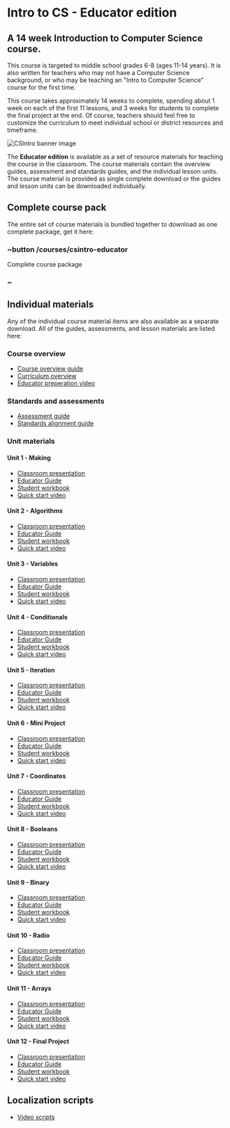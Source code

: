 # Intro to CS - Educator edition

## A 14 week Introduction to Computer Science course.

This course is targeted to middle school grades 6-8 (ages 11-14 years).  It is also written for teachers who may not have a Computer Science background, or who may be teaching an "Intro to Computer Science" course for the first time.

This course takes approximately 14 weeks to complete, spending about 1 week on each of the first 11 lessons, and 3 weeks for students to complete the final project at the end.  Of course, teachers should feel free to customize the curriculum to meet individual school or district resources and timeframe.

![CSIntro banner image](/static/courses/csintro-educator/csintro-educator.jpg)

The **Educator edition** is available as a set of resource materials for teaching the course in the classroom. The course materials contain the overview guides, assessment and standards guides, and the individual lesson units. The course material is provided as single complete download or the guides and lesson units can be downloaded individually.

## Complete course pack

The entire set of course materials is bundled together to download as one complete package, get it here:

### ~button /courses/csintro-educator

Complete course package

### ~

## Individual materials

Any of the individual course material items are also available as a separate download. All of the guides, assessments, and lesson materials are listed here:

### Course overview

* [Course overview guide](https://onedrive.live.com/view.aspx?cid=cd2e5904969cf22d&page=view&resid=CD2E5904969CF22D!219&parId=CD2E5904969CF22D!214&authkey=!AI5-TNis0k4nZFo&app=Word)
* [Curriculum overview](https://onedrive.live.com/view.aspx?cid=cd2e5904969cf22d&page=view&resid=CD2E5904969CF22D!218&parId=CD2E5904969CF22D!214&authkey=!AI5-TNis0k4nZFo&app=Word)
* [Educator preperation video](https://onedrive.live.com/?authkey=%21AI5%2DTNis0k4nZFo&cid=CD2E5904969CF22D&id=CD2E5904969CF22D%21220&parId=CD2E5904969CF22D%21214&o=OneUp)

### Standards and assessments

* [Assessment guide](https://onedrive.live.com/view.aspx?cid=cd2e5904969cf22d&page=view&resid=CD2E5904969CF22D!221&parId=CD2E5904969CF22D!215&authkey=!AI5-TNis0k4nZFo&app=Word)
* [Standards alignment guide](https://onedrive.live.com/view.aspx?cid=cd2e5904969cf22d&page=view&resid=CD2E5904969CF22D!222&parId=CD2E5904969CF22D!215&authkey=!AI5-TNis0k4nZFo&app=Word)

### Unit materials

#### Unit 1 - Making

* [Classroom presentation](https://onedrive.live.com/view.aspx?cid=cd2e5904969cf22d&page=view&resid=CD2E5904969CF22D!250&parId=CD2E5904969CF22D!236&authkey=!AI5-TNis0k4nZFo&app=PowerPoint)
* [Educator Guide](https://onedrive.live.com/view.aspx?cid=cd2e5904969cf22d&page=view&resid=CD2E5904969CF22D!248&parId=CD2E5904969CF22D!236&authkey=!AI5-TNis0k4nZFo&app=Word)
* [Student workbook](https://onedrive.live.com/view.aspx?cid=cd2e5904969cf22d&page=view&resid=CD2E5904969CF22D!249&parId=CD2E5904969CF22D!236&authkey=!AI5-TNis0k4nZFo&app=Word)
* [Quick start video](https://onedrive.live.com/?authkey=%21AI5%2DTNis0k4nZFo&cid=CD2E5904969CF22D&id=CD2E5904969CF22D%21251&parId=CD2E5904969CF22D%21236&o=OneUp)

#### Unit 2 - Algorithms

* [Classroom presentation](https://onedrive.live.com/view.aspx?cid=cd2e5904969cf22d&page=view&resid=CD2E5904969CF22D!254&parId=CD2E5904969CF22D!237&authkey=!AI5-TNis0k4nZFo&app=PowerPoint)
* [Educator Guide](https://onedrive.live.com/view.aspx?cid=cd2e5904969cf22d&page=view&resid=CD2E5904969CF22D!252&parId=CD2E5904969CF22D!237&authkey=!AI5-TNis0k4nZFo&app=Word)
* [Student workbook](https://onedrive.live.com/view.aspx?cid=cd2e5904969cf22d&page=view&resid=CD2E5904969CF22D!253&parId=CD2E5904969CF22D!237&authkey=!AI5-TNis0k4nZFo&app=Word)
* [Quick start video](https://onedrive.live.com/?authkey=%21AI5%2DTNis0k4nZFo&cid=CD2E5904969CF22D&id=CD2E5904969CF22D%21255&parId=CD2E5904969CF22D%21237&o=OneUp)

#### Unit 3 - Variables

* [Classroom presentation](https://onedrive.live.com/view.aspx?cid=cd2e5904969cf22d&page=view&resid=CD2E5904969CF22D!258&parId=CD2E5904969CF22D!238&authkey=!AI5-TNis0k4nZFo&app=PowerPoint)
* [Educator Guide](https://onedrive.live.com/view.aspx?cid=cd2e5904969cf22d&page=view&resid=CD2E5904969CF22D!256&parId=CD2E5904969CF22D!238&authkey=!AI5-TNis0k4nZFo&app=Word)
* [Student workbook](https://onedrive.live.com/view.aspx?cid=cd2e5904969cf22d&page=view&resid=CD2E5904969CF22D!257&parId=CD2E5904969CF22D!238&authkey=!AI5-TNis0k4nZFo&app=Word)
* [Quick start video](https://onedrive.live.com/?authkey=%21AI5%2DTNis0k4nZFo&cid=CD2E5904969CF22D&id=CD2E5904969CF22D%21259&parId=CD2E5904969CF22D%21238&o=OneUp)

#### Unit 4 - Conditionals

* [Classroom presentation](https://onedrive.live.com/view.aspx?cid=cd2e5904969cf22d&page=view&resid=CD2E5904969CF22D!262&parId=CD2E5904969CF22D!239&authkey=!AI5-TNis0k4nZFo&app=PowerPoint)
* [Educator Guide](https://onedrive.live.com/view.aspx?cid=cd2e5904969cf22d&page=view&resid=CD2E5904969CF22D!260&parId=CD2E5904969CF22D!239&authkey=!AI5-TNis0k4nZFo&app=Word)
* [Student workbook](https://onedrive.live.com/view.aspx?cid=cd2e5904969cf22d&page=view&resid=CD2E5904969CF22D!261&parId=CD2E5904969CF22D!239&authkey=!AI5-TNis0k4nZFo&app=Word)
* [Quick start video](https://onedrive.live.com/?authkey=%21AI5%2DTNis0k4nZFo&cid=CD2E5904969CF22D&id=CD2E5904969CF22D%21263&parId=CD2E5904969CF22D%21239&o=OneUp)

#### Unit 5 - Iteration

* [Classroom presentation](https://onedrive.live.com/view.aspx?cid=cd2e5904969cf22d&page=view&resid=CD2E5904969CF22D!266&parId=CD2E5904969CF22D!240&authkey=!AI5-TNis0k4nZFo&app=PowerPoint)
* [Educator Guide](https://onedrive.live.com/view.aspx?cid=cd2e5904969cf22d&page=view&resid=CD2E5904969CF22D!264&parId=CD2E5904969CF22D!240&authkey=!AI5-TNis0k4nZFo&app=Word)
* [Student workbook](https://onedrive.live.com/view.aspx?cid=cd2e5904969cf22d&page=view&resid=CD2E5904969CF22D!265&parId=CD2E5904969CF22D!240&authkey=!AI5-TNis0k4nZFo&app=Word)
* [Quick start video](https://onedrive.live.com/?authkey=%21AI5%2DTNis0k4nZFo&cid=CD2E5904969CF22D&id=CD2E5904969CF22D%21267&parId=CD2E5904969CF22D%21240&o=OneUp)

#### Unit 6 - Mini Project

* [Classroom presentation](https://onedrive.live.com/view.aspx?cid=cd2e5904969cf22d&page=view&resid=CD2E5904969CF22D!270&parId=CD2E5904969CF22D!241&authkey=!AI5-TNis0k4nZFo&app=PowerPoint)
* [Educator Guide](https://onedrive.live.com/view.aspx?cid=cd2e5904969cf22d&page=view&resid=CD2E5904969CF22D!268&parId=CD2E5904969CF22D!241&authkey=!AI5-TNis0k4nZFo&app=Word)
* [Student workbook](https://onedrive.live.com/view.aspx?cid=cd2e5904969cf22d&page=view&resid=CD2E5904969CF22D!269&parId=CD2E5904969CF22D!241&authkey=!AI5-TNis0k4nZFo&app=Word)
* [Quick start video](https://onedrive.live.com/?authkey=%21AI5%2DTNis0k4nZFo&cid=CD2E5904969CF22D&id=CD2E5904969CF22D%21271&parId=CD2E5904969CF22D%21241&o=OneUp)

#### Unit 7 - Coordinates

* [Classroom presentation](https://onedrive.live.com/view.aspx?cid=cd2e5904969cf22d&page=view&resid=CD2E5904969CF22D!274&parId=CD2E5904969CF22D!242&authkey=!AI5-TNis0k4nZFo&app=PowerPoint)
* [Educator Guide](https://onedrive.live.com/view.aspx?cid=cd2e5904969cf22d&page=view&resid=CD2E5904969CF22D!272&parId=CD2E5904969CF22D!242&authkey=!AI5-TNis0k4nZFo&app=Word)
* [Student workbook](https://onedrive.live.com/view.aspx?cid=cd2e5904969cf22d&page=view&resid=CD2E5904969CF22D!273&parId=CD2E5904969CF22D!242&authkey=!AI5-TNis0k4nZFo&app=Word)
* [Quick start video](https://onedrive.live.com/?authkey=%21AI5%2DTNis0k4nZFo&cid=CD2E5904969CF22D&id=CD2E5904969CF22D%21275&parId=CD2E5904969CF22D%21242&o=OneUp)

#### Unit 8 - Booleans

* [Classroom presentation](https://onedrive.live.com/view.aspx?cid=cd2e5904969cf22d&page=view&resid=CD2E5904969CF22D!278&parId=CD2E5904969CF22D!243&authkey=!AI5-TNis0k4nZFo&app=PowerPoint)
* [Educator Guide](https://onedrive.live.com/view.aspx?cid=cd2e5904969cf22d&page=view&resid=CD2E5904969CF22D!276&parId=CD2E5904969CF22D!243&authkey=!AI5-TNis0k4nZFo&app=Word)
* [Student workbook](https://onedrive.live.com/view.aspx?cid=cd2e5904969cf22d&page=view&resid=CD2E5904969CF22D!277&parId=CD2E5904969CF22D!243&authkey=!AI5-TNis0k4nZFo&app=Word)
* [Quick start video](https://onedrive.live.com/?authkey=%21AI5%2DTNis0k4nZFo&cid=CD2E5904969CF22D&id=CD2E5904969CF22D%21279&parId=CD2E5904969CF22D%21243&o=OneUp)

#### Unit 9 - Binary

* [Classroom presentation](https://onedrive.live.com/view.aspx?cid=cd2e5904969cf22d&page=view&resid=CD2E5904969CF22D!282&parId=CD2E5904969CF22D!244&authkey=!AI5-TNis0k4nZFo&app=PowerPoint)
* [Educator Guide](https://onedrive.live.com/view.aspx?cid=cd2e5904969cf22d&page=view&resid=CD2E5904969CF22D!280&parId=CD2E5904969CF22D!244&authkey=!AI5-TNis0k4nZFo&app=Word)
* [Student workbook](https://onedrive.live.com/view.aspx?cid=cd2e5904969cf22d&page=view&resid=CD2E5904969CF22D!281&parId=CD2E5904969CF22D!244&authkey=!AI5-TNis0k4nZFo&app=Word)
* [Quick start video](https://onedrive.live.com/?authkey=%21AI5%2DTNis0k4nZFo&cid=CD2E5904969CF22D&id=CD2E5904969CF22D%21283&parId=CD2E5904969CF22D%21244&o=OneUp)

#### Unit 10 - Radio

* [Classroom presentation](https://onedrive.live.com/view.aspx?cid=cd2e5904969cf22d&page=view&resid=CD2E5904969CF22D!286&parId=CD2E5904969CF22D!245&authkey=!AI5-TNis0k4nZFo&app=PowerPoint)
* [Educator Guide](https://onedrive.live.com/view.aspx?cid=cd2e5904969cf22d&page=view&resid=CD2E5904969CF22D!284&parId=CD2E5904969CF22D!245&authkey=!AI5-TNis0k4nZFo&app=Word)
* [Student workbook](https://onedrive.live.com/view.aspx?cid=cd2e5904969cf22d&page=view&resid=CD2E5904969CF22D!285&parId=CD2E5904969CF22D!245&authkey=!AI5-TNis0k4nZFo&app=Word)
* [Quick start video](https://onedrive.live.com/?authkey=%21AI5%2DTNis0k4nZFo&cid=CD2E5904969CF22D&id=CD2E5904969CF22D%21287&parId=CD2E5904969CF22D%21245&o=OneUp)

#### Unit 11 - Arrays

* [Classroom presentation](https://onedrive.live.com/view.aspx?cid=cd2e5904969cf22d&page=view&resid=CD2E5904969CF22D!290&parId=CD2E5904969CF22D!246&authkey=!AI5-TNis0k4nZFo&app=PowerPoint)
* [Educator Guide](https://onedrive.live.com/view.aspx?cid=cd2e5904969cf22d&page=view&resid=CD2E5904969CF22D!288&parId=CD2E5904969CF22D!246&authkey=!AI5-TNis0k4nZFo&app=Word)
* [Student workbook](https://onedrive.live.com/view.aspx?cid=cd2e5904969cf22d&page=view&resid=CD2E5904969CF22D!289&parId=CD2E5904969CF22D!246&authkey=!AI5-TNis0k4nZFo&app=Word)
* [Quick start video](https://onedrive.live.com/?authkey=%21AI5%2DTNis0k4nZFo&cid=CD2E5904969CF22D&id=CD2E5904969CF22D%21291&parId=CD2E5904969CF22D%21246&o=OneUp)

#### Unit 12 - Final Project

* [Classroom presentation](https://onedrive.live.com/view.aspx?cid=cd2e5904969cf22d&page=view&resid=CD2E5904969CF22D!294&parId=CD2E5904969CF22D!247&authkey=!AI5-TNis0k4nZFo&app=PowerPoint)
* [Educator Guide](https://onedrive.live.com/view.aspx?cid=cd2e5904969cf22d&page=view&resid=CD2E5904969CF22D!292&parId=CD2E5904969CF22D!247&authkey=!AI5-TNis0k4nZFo&app=Word)
* [Student workbook](https://onedrive.live.com/view.aspx?cid=cd2e5904969cf22d&page=view&resid=CD2E5904969CF22D!293&parId=CD2E5904969CF22D!247&authkey=!AI5-TNis0k4nZFo&app=Word)
* [Quick start video](https://onedrive.live.com/?authkey=%21AI5%2DTNis0k4nZFo&cid=CD2E5904969CF22D&id=CD2E5904969CF22D%21295&parId=CD2E5904969CF22D%21247&o=OneUp)

## Localization scripts

* [Video scripts](https://onedrive.live.com/?authkey=%21AI5%2DTNis0k4nZFo&id=CD2E5904969CF22D%21217&cid=CD2E5904969CF22D)